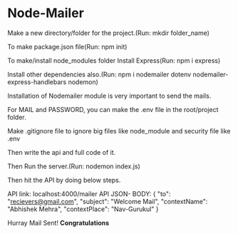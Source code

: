 # Node-Mailer

Make a new directory/folder for the project.(Run: mkdir folder_name)

To make package.json file(Run: npm init)

To make/install node_modules folder Install Express(Run: npm i express)

Install other dependencies also.(Run: npm i nodemailer dotenv nodemailer-express-handlebars nodemon)

Installation of Nodemailer module is very important to send the mails.

For MAIL and PASSWORD, you can make the .env file in the root/project folder.

Make .gitignore file to ignore big files like node_module and security file like .env

Then write the api and full code of it.

Then Run the server.(Run: nodemon index.js)

Then hit the API by doing below steps.

API link: localhost:4000/mailer
API JSON- BODY: 
{
    "to": "recievers@gmail.com",
    "subject": "Welcome Mail",
    "contextName": "Abhishek Mehra",
    "contextPlace": "Nav-Gurukul"
}

Hurray Mail Sent!
**Congratulations**
